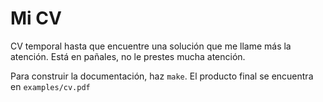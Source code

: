 # Mi CV

CV temporal hasta que encuentre una solución que me llame más la atención. Está en pañales, no le prestes mucha atención.

Para construir la documentación, haz `make`. El producto final se encuentra en `examples/cv.pdf`